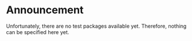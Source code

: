 # Announcement

Unfortunately, there are no test packages available yet. Therefore, nothing can be specified here yet.